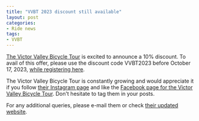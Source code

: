 ```yaml
---
title: "VVBT 2023 discount still available"
layout: post
categories:
- Ride news
tags:
- VVBT
---
```


[The Victor Valley Bicycle Tour](https://victorvalleybicycletour.com) is excited to announce a 10% discount. To avail of this offer, please use the discount code VVBT2023 before October 17, 2023, [while registering here](https://www.active.com).

The Victor Valley Bicycle Tour is constantly growing and would appreciate it if you follow [their Instagram page](https://www.instagram.com/victor_valley_bicycle_tour/) and like the [Facebook page for the Victor Valley Bicycle Tour](https://www.facebook.com/victorvalleybicycletour/). Don't hesitate to tag them in your posts.

For any additional queries, please e-mail them or check [their updated website](https://victorvalleybicycletour.com/).

